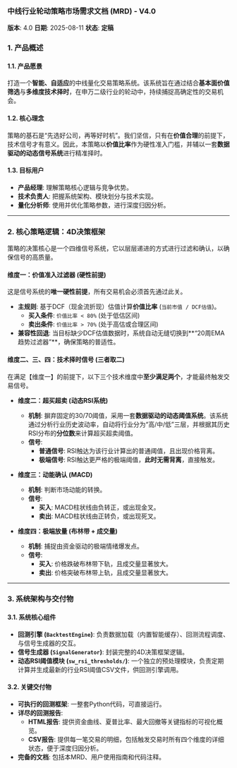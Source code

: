 ### **中线行业轮动策略市场需求文档 (MRD) - V4.0**

**版本**: 4.0
**日期**: 2025-08-11
**状态**: **定稿**

### 1. 产品概述

#### 1.1. 产品愿景
打造一个**智能、自适应**的中线量化交易策略系统。该系统旨在通过结合**基本面价值筛选**与**多维度技术择时**，在申万二级行业的轮动中，持续捕捉高确定性的交易机会。

#### 1.2. 核心理念
策略的基石是“先选好公司，再等好时机”。我们坚信，只有在**价值合理**的前提下，技术信号才有意义。因此，本策略以**价值比率**作为硬性准入门槛，并辅以一套**数据驱动的动态信号系统**进行精准择时。

#### 1.3. 目标用户
- **产品经理**: 理解策略核心逻辑与竞争优势。
- **技术负责人**: 把握系统架构、模块划分与技术实现。
- **量化分析师**: 使用并优化策略参数，进行深度归因分析。

---

### 2. 核心策略逻辑：4D决策框架

策略的决策核心是一个四维信号系统，它以层层递进的方式进行过滤和确认，以确保信号的高质量。

#### **维度一：价值准入过滤器 (硬性前提)**
这是信号系统的**唯一硬性前提**，所有交易机会必须首先通过此关。

- **主规则**: 基于DCF（现金流折现）估值计算**价值比率** (`当前市值 / DCF估值`)。
  - **买入条件**: `价值比率 < 80%` (处于低估区间)
  - **卖出条件**: `价值比率 > 70%` (处于高估或合理区间)
- **兼容性回退**: 当目标缺少DCF估值数据时，系统自动无缝切换到**“20周EMA趋势过滤器”**，确保策略的普适性。

#### **维度二、三、四：技术择时信号 (三者取二)**
在满足【维度一】的前提下，以下三个技术维度中**至少满足两个**，才能最终触发交易信号。

- **维度二：超买超卖 (动态RSI系统)**
  - **机制**: 摒弃固定的30/70阈值，采用一套**数据驱动的动态阈值系统**。该系统通过分析行业历史波动率，自动将行业分为“高/中/低”三层，并根据其历史RSI分布的**分位数**来计算超买超卖阈值。
  - **信号**:
    - **普通信号**: RSI触达为该行业计算出的普通阈值，且出现价格背离。
    - **极端信号**: RSI触达更严格的极端阈值，**此时无需背离**，直接触发。

- **维度三：动能确认 (MACD)**
  - **机制**: 判断市场动能的转换。
  - **信号**:
    - **买入**: MACD柱状线由负转正，或出现金叉。
    - **卖出**: MACD柱状线由正转负，或出现死叉。

- **维度四：极端放量 (布林带 + 成交量)**
  - **机制**: 捕捉由资金驱动的极端情绪爆发点。
  - **信号**:
    - **买入**: 价格跌破布林带下轨，且成交量显著放大。
    - **卖出**: 价格突破布林带上轨，且成交量显著放大。

---

### 3. 系统架构与交付物

#### 3.1. 系统核心组件
- **回测引擎 (`BacktestEngine`)**: 负责数据加载（内置智能缓存）、回测流程调度、与信号生成器的交互。
- **信号生成器 (`SignalGenerator`)**: 封装完整的4D决策框架逻辑。
- **动态RSI阈值模块 (`sw_rsi_thresholds/`)**: 一个独立的预处理模块，负责定期计算并生成最新的行业RSI阈值CSV文件，供回测引擎调用。

#### 3.2. 关键交付物
- **可执行的回测框架**: 一整套Python代码，可直接运行。
- **详尽的回测报告**:
  - **HTML报告**: 提供资金曲线、夏普比率、最大回撤等关键指标的可视化概览。
  - **CSV报告**: 提供每一笔交易的明细，包括触发交易时所有四个维度的详细状态，便于深度归因分析。
- **完备的文档**: 包括本MRD、用户使用指南和代码注释。
